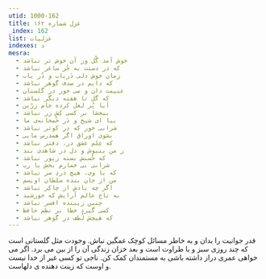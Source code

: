 ```yaml
---
utid: 1000-162
title: غزل شماره ۱۶۲
_index: 162
list: غزلیات
indexes: د
mesra:
  - خوش آمد گُل وز آن خوش تر نباشد
  - که در دستت به جُز ساغر نباشد
  - زمان خوش دلی دَریاب و دُر یاب
  - که دایم در صدف گوهر نباشد
  - غنیمت دان و می خور در گلستان
  - که گل تا هفته دیگر نباشد
  - اَیا پُر لعل کرده جام زرّین
  - ببخشا بر کسی کِش زر نباشد
  - بیا ای شیخ و دَر خُمخانه‌ی ما
  - شرابی خور که در کوثر نباشد
  - بشوی اوراق اگر همدرس مایی
  - که عِلم عشق در، دفتر نباشد
  - ز من بنیوش و دل در شاهدی بند
  - که حُسنش بسته زیور نباشد
  - شرابی بی خمارم بخش یا رب
  - که با وی، هیچ دردِ سر نباشد
  - من از جان بنده سلطان اویسم
  - اگر چه یادش از چاکِر نباشد
  - به تاج عالم آرایش که خورشید
  - چنین زیبنده افسر نباشد
  - کسی گیرد خطا بر نظم حافظ
  - که هیچش لُطف در گوهر نباشد
---
```

قدر جوانیت را بدان و به خاطر مسائل کوچک غمگین نباش. وجودت مثل گلستانی است که چند روزی سبز و با طراوت است و بعد خزان زندگی آن را از بین می برد. اگر می خواهی عمری دراز داشته باشی به مستمندان کمک کن. ناجی تو کسی غیر از خدا نیست و اوست که زینت دهنده ی دلهاست.
